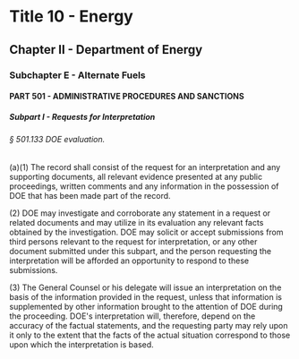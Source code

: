 
# Title 10 - Energy
## Chapter II - Department of Energy
### Subchapter E - Alternate Fuels
#### PART 501 - ADMINISTRATIVE PROCEDURES AND SANCTIONS
##### Subpart I - Requests for Interpretation
###### § 501.133 DOE evaluation.

(a)(1) The record shall consist of the request for an interpretation and any supporting documents, all relevant evidence presented at any public proceedings, written comments and any information in the possession of DOE that has been made part of the record.

(2) DOE may investigate and corroborate any statement in a request or related documents and may utilize in its evaluation any relevant facts obtained by the investigation. DOE may solicit or accept submissions from third persons relevant to the request for interpretation, or any other document submitted under this subpart, and the person requesting the interpretation will be afforded an opportunity to respond to these submissions.

(3) The General Counsel or his delegate will issue an interpretation on the basis of the information provided in the request, unless that information is supplemented by other information brought to the attention of DOE during the proceeding. DOE's interpretation will, therefore, depend on the accuracy of the factual statements, and the requesting party may rely upon it only to the extent that the facts of the actual situation correspond to those upon which the interpretation is based.
